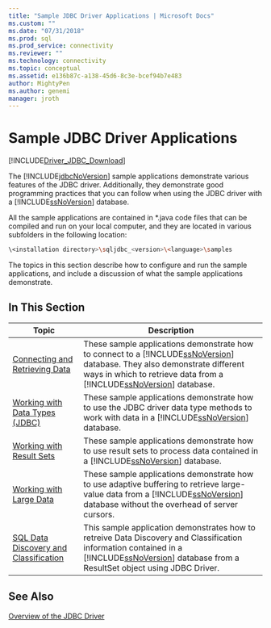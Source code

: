 ```yaml
---
title: "Sample JDBC Driver Applications | Microsoft Docs"
ms.custom: ""
ms.date: "07/31/2018"
ms.prod: sql
ms.prod_service: connectivity
ms.reviewer: ""
ms.technology: connectivity
ms.topic: conceptual
ms.assetid: e136b87c-a138-45d6-8c3e-bcef94b7e483
author: MightyPen
ms.author: genemi
manager: jroth
---
```

# Sample JDBC Driver Applications

[!INCLUDE[Driver_JDBC_Download](../../../includes/driver_jdbc_download.md)]

The [!INCLUDE[jdbcNoVersion](../../../includes/jdbcnoversion_md.md)] sample applications demonstrate various features of the JDBC driver. Additionally, they demonstrate good programming practices that you can follow when using the JDBC driver with a [!INCLUDE[ssNoVersion](../../../includes/ssnoversion-md.md)] database.  
  
All the sample applications are contained in *.java code files that can be compiled and run on your local computer, and they are located in various subfolders in the following location:  

```bash
\<installation directory>\sqljdbc_<version>\<language>\samples  
```

 The topics in this section describe how to configure and run the sample applications, and include a discussion of what the sample applications demonstrate.  
  
## In This Section  
  
| Topic                                                                                                                  | Description                                                                                                                                                                                                                                                                   |
| ---------------------------------------------------------------------------------------------------------------------- | ----------------------------------------------------------------------------------------------------------------------------------------------------------------------------------------------------------------------------------------------------------------------------- |
| [Connecting and Retrieving Data](../../../connect/jdbc/code-samples/connecting-and-retrieving-data.md)                              | These sample applications demonstrate how to connect to a [!INCLUDE[ssNoVersion](../../../includes/ssnoversion-md.md)] database. They also demonstrate different ways in which to retrieve data from a [!INCLUDE[ssNoVersion](../../../includes/ssnoversion-md.md)] database. |
| [Working with Data Types &#40;JDBC&#41;](../../../connect/jdbc/code-samples/working-with-data-types-jdbc.md)                        | These sample applications demonstrate how to use the JDBC driver data type methods to work with data in a [!INCLUDE[ssNoVersion](../../../includes/ssnoversion-md.md)] database.                                                                                              |
| [Working with Result Sets](../../../connect/jdbc/code-samples/working-with-result-sets.md)                                          | These sample applications demonstrate how to use result sets to process data contained in a [!INCLUDE[ssNoVersion](../../../includes/ssnoversion-md.md)] database.                                                                                                            |
| [Working with Large Data](../../../connect/jdbc/code-samples/working-with-large-data.md)                                            | These sample applications demonstrate how to use adaptive buffering to retrieve large-value data from a [!INCLUDE[ssNoVersion](../../../includes/ssnoversion-md.md)] database without the overhead of server cursors.                                                         |
| [SQL Data Discovery and Classification](../../jdbc/code-samples/data-discovery-and-classification-sample.md) | This sample application demonstrates how to retreive Data Discovery and Classification information contained in a [!INCLUDE[ssNoVersion](../../../includes/ssnoversion-md.md)] database from a ResultSet object using JDBC Driver.                                            |
  
## See Also

[Overview of the JDBC Driver](../../../connect/jdbc/overview-of-the-jdbc-driver.md)
